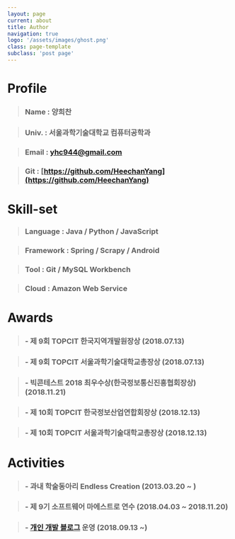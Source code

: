 ```yaml
---
layout: page
current: about
title: Author
navigation: true
logo: '/assets/images/ghost.png'
class: page-template
subclass: 'post page'
---
```


# Profile

> ### Name : 양희찬

> ### Univ. : 서울과학기술대학교 컴퓨터공학과

> ### Email : [yhc944@gmail.com](mailto://yhc944@gmail.com)

> ### Git : [https://github.com/HeechanYang](https://github.com/HeechanYang)

# Skill-set

> ### Language : Java / Python / JavaScript

> ### Framework : Spring / Scrapy / Android

> ### Tool : Git / MySQL Workbench

> ### Cloud : Amazon Web Service

# Awards

> ### - 제 9회 TOPCIT 한국지역개발원장상 (2018.07.13)

> ### - 제 9회 TOPCIT 서울과학기술대학교총장상 (2018.07.13)

> ### - 빅콘테스트 2018 최우수상(한국정보통신진흥협회장상) (2018.11.21)

> ### - 제 10회 TOPCIT 한국정보산업연합회장상 (2018.12.13)

> ### - 제 10회 TOPCIT 서울과학기술대학교총장상 (2018.12.13)

# Activities

> ### - 과내 학술동아리 Endless Creation (2013.03.20 ~ )

> ### - 제 9기 소프트웨어 마에스트로 연수 (2018.04.03 ~ 2018.11.20)

> ### - [개인 개발 블로그](http://heechanyang.github.io) 운영 (2018.09.13 ~)